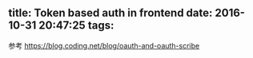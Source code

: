 title: Token based auth in frontend
date: 2016-10-31 20:47:25
tags:
---

参考
https://blog.coding.net/blog/oauth-and-oauth-scribe
